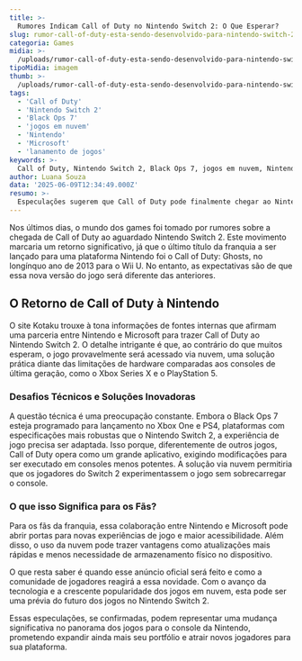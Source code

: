 ```yaml
---
title: >-
  Rumores Indicam Call of Duty no Nintendo Switch 2: O Que Esperar?
slug: rumor-call-of-duty-esta-sendo-desenvolvido-para-nintendo-switch-2
categoria: Games
midia: >-
  /uploads/rumor-call-of-duty-esta-sendo-desenvolvido-para-nintendo-switch-2-thumb.webp
tipoMidia: imagem
thumb: >-
  /uploads/rumor-call-of-duty-esta-sendo-desenvolvido-para-nintendo-switch-2-thumb.webp
tags:
  - 'Call of Duty'
  - 'Nintendo Switch 2'
  - 'Black Ops 7'
  - 'jogos em nuvem'
  - 'Nintendo'
  - 'Microsoft'
  - 'lanamento de jogos'
keywords: >-
  Call of Duty, Nintendo Switch 2, Black Ops 7, jogos em nuvem, Nintendo, Microsoft, lançamento de jogos
author: Luana Souza
data: '2025-06-09T12:34:49.000Z'
resumo: >-
  Especulações sugerem que Call of Duty pode finalmente chegar ao Nintendo Switch 2, mas de uma forma inesperada. Como a Nintendo e a Microsoft estão colaborando para tornar isso realidade?
---
```


Nos últimos dias, o mundo dos games foi tomado por rumores sobre a chegada de Call of Duty ao aguardado Nintendo Switch 2. Este movimento marcaria um retorno significativo, já que o último título da franquia a ser lançado para uma plataforma Nintendo foi o Call of Duty: Ghosts, no longínquo ano de 2013 para o Wii U. No entanto, as expectativas são de que essa nova versão do jogo será diferente das anteriores. 

## O Retorno de Call of Duty à Nintendo

O site Kotaku trouxe à tona informações de fontes internas que afirmam uma parceria entre Nintendo e Microsoft para trazer Call of Duty ao Nintendo Switch 2. O detalhe intrigante é que, ao contrário do que muitos esperam, o jogo provavelmente será acessado via nuvem, uma solução prática diante das limitações de hardware comparadas aos consoles de última geração, como o Xbox Series X e o PlayStation 5.

### Desafios Técnicos e Soluções Inovadoras

A questão técnica é uma preocupação constante. Embora o Black Ops 7 esteja programado para lançamento no Xbox One e PS4, plataformas com especificações mais robustas que o Nintendo Switch 2, a experiência de jogo precisa ser adaptada. Isso porque, diferentemente de outros jogos, Call of Duty opera como um grande aplicativo, exigindo modificações para ser executado em consoles menos potentes. A solução via nuvem permitiria que os jogadores do Switch 2 experimentassem o jogo sem sobrecarregar o console.

### O que isso Significa para os Fãs?

Para os fãs da franquia, essa colaboração entre Nintendo e Microsoft pode abrir portas para novas experiências de jogo e maior acessibilidade. Além disso, o uso da nuvem pode trazer vantagens como atualizações mais rápidas e menos necessidade de armazenamento físico no dispositivo. 

O que resta saber é quando esse anúncio oficial será feito e como a comunidade de jogadores reagirá a essa novidade. Com o avanço da tecnologia e a crescente popularidade dos jogos em nuvem, esta pode ser uma prévia do futuro dos jogos no Nintendo Switch 2.

Essas especulações, se confirmadas, podem representar uma mudança significativa no panorama dos jogos para o console da Nintendo, prometendo expandir ainda mais seu portfólio e atrair novos jogadores para sua plataforma.